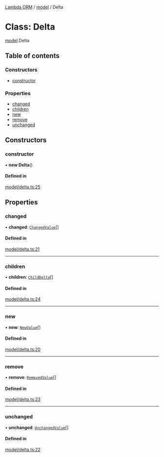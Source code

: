 [Lambda ORM](../README.md) / [model](../modules/model.md) / Delta

# Class: Delta

[model](../modules/model.md).Delta

## Table of contents

### Constructors

- [constructor](model.Delta.md#constructor)

### Properties

- [changed](model.Delta.md#changed)
- [children](model.Delta.md#children)
- [new](model.Delta.md#new)
- [remove](model.Delta.md#remove)
- [unchanged](model.Delta.md#unchanged)

## Constructors

### constructor

• **new Delta**()

#### Defined in

[model/delta.ts:25](https://github.com/FlavioLionelRita/lambda-orm/blob/eec4cd3/src/orm/model/delta.ts#L25)

## Properties

### changed

• **changed**: [`ChangedValue`](../interfaces/model.ChangedValue.md)[]

#### Defined in

[model/delta.ts:21](https://github.com/FlavioLionelRita/lambda-orm/blob/eec4cd3/src/orm/model/delta.ts#L21)

___

### children

• **children**: [`ChildDelta`](../interfaces/model.ChildDelta.md)[]

#### Defined in

[model/delta.ts:24](https://github.com/FlavioLionelRita/lambda-orm/blob/eec4cd3/src/orm/model/delta.ts#L24)

___

### new

• **new**: [`NewValue`](../interfaces/model.NewValue.md)[]

#### Defined in

[model/delta.ts:20](https://github.com/FlavioLionelRita/lambda-orm/blob/eec4cd3/src/orm/model/delta.ts#L20)

___

### remove

• **remove**: [`RemovedValue`](../interfaces/model.RemovedValue.md)[]

#### Defined in

[model/delta.ts:23](https://github.com/FlavioLionelRita/lambda-orm/blob/eec4cd3/src/orm/model/delta.ts#L23)

___

### unchanged

• **unchanged**: [`UnchangedValue`](../interfaces/model.UnchangedValue.md)[]

#### Defined in

[model/delta.ts:22](https://github.com/FlavioLionelRita/lambda-orm/blob/eec4cd3/src/orm/model/delta.ts#L22)
